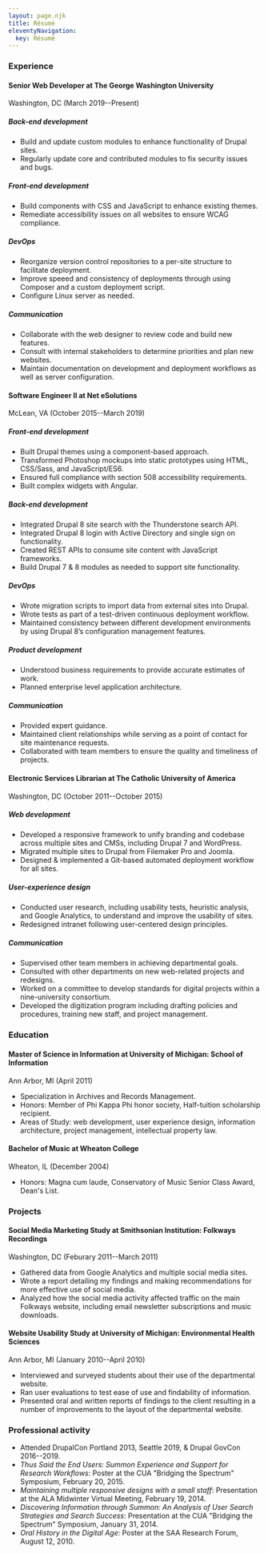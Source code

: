 ```yaml
---
layout: page.njk
title: Résumé
eleventyNavigation:
  key: Résumé
---
```


### Experience

#### Senior Web Developer at The George Washington University

Washington, DC (March 2019--Present)

##### Back-end development

- Build and update custom modules to enhance functionality of Drupal sites.
- Regularly update core and contributed modules to fix security issues and bugs.

##### Front-end development

- Build components with CSS and JavaScript to enhance existing themes.
- Remediate accessibility issues on all websites to ensure WCAG compliance.

##### DevOps

- Reorganize version control repositories to a per-site structure to facilitate deployment.
- Improve speeed and consistency of deployments through using Composer and a custom deployment script.
- Configure Linux server as needed.

##### Communication

- Collaborate with the web designer to review code and build new features. 
- Consult with internal stakeholders to determine priorities and plan new websites.
- Maintain documentation on development and deployment workflows as well as server configuration.

#### Software Engineer II at Net eSolutions

McLean, VA (October 2015--March 2019)

##### Front-end development

- Built Drupal themes using a component-based approach.
- Transformed Photoshop mockups into static prototypes using HTML, CSS/Sass, and JavaScript/ES6.
- Ensured full compliance with section 508 accessibility requirements.
- Built complex widgets with Angular.

##### Back-end development

- Integrated Drupal 8 site search with the Thunderstone search API.
- Integrated Drupal 8 login with Active Directory and single sign on functionality.
- Created REST APIs to consume site content with JavaScript frameworks.
- Build Drupal 7 & 8 modules as needed to support site functionality.

##### DevOps

- Wrote migration scripts to import data from external sites into Drupal.
- Wrote tests as part of a test-driven continuous deployment workflow.
- Maintained consistency between different development environments by using Drupal 8’s configuration management features.

##### Product development

- Understood business requirements to provide accurate estimates of work.
- Planned enterprise level application architecture.

##### Communication

- Provided expert guidance.
- Maintained client relationships while serving as a point of contact for site maintenance requests.
- Collaborated with team members to ensure the quality and timeliness of projects.

#### Electronic Services Librarian at The Catholic University of America

Washington, DC (October 2011--October 2015)

##### Web development

- Developed a responsive framework to unify branding and codebase across multiple sites and CMSs, including Drupal 7 and WordPress.
- Migrated multiple sites to Drupal from Filemaker Pro and Joomla.
- Designed & implemented a Git-based automated deployment workflow for all sites.

##### User-experience design

- Conducted user research, including usability tests, heuristic analysis, and Google Analytics, to understand and improve the usability of sites.
- Redesigned intranet following user-centered design principles.

##### Communication 

- Supervised other team members in achieving departmental goals.
- Consulted with other departments on new web-related projects and redesigns.
- Worked on a committee to develop standards for digital projects within a nine-university consortium.
- Developed the digitization program including drafting policies and procedures, training new staff, and project management.

### Education

#### Master of Science in Information at University of Michigan: School of Information

Ann Arbor, MI (April 2011)

- Specialization in Archives and Records Management.
- Honors: Member of Phi Kappa Phi honor society, Half-tuition scholarship recipient.
- Areas of Study: web development, user experience design, information architecture, project management, intellectual property law.

#### Bachelor of Music at Wheaton College

Wheaton, IL (December 2004)

- Honors: Magna cum laude, Conservatory of Music Senior Class Award, Dean's List.

### Projects

#### Social Media Marketing Study at Smithsonian Institution: Folkways Recordings

Washington, DC (Feburary 2011--March 2011)

- Gathered data from Google Analytics and multiple social media sites.
- Wrote a report detailing my findings and making recommendations for more effective use of social media.
- Analyzed how the social media activity affected traffic on the main Folkways website, including email newsletter subscriptions and music downloads.

#### Website Usability Study at University of Michigan: Environmental Health Sciences

Ann Arbor, MI (January 2010--April 2010)

- Interviewed and surveyed students about their use of the departmental website.
- Ran user evaluations to test ease of use and findability of information.
- Presented oral and written reports of findings to the client resulting in a number of improvements to the layout of the departmental website.

### Professional activity

- Attended DrupalCon Portland 2013, Seattle 2019, & Drupal GovCon 2016--2019.
- *Thus Said the End Users: Summon Experience and Support for Research Workflows*: Poster at the CUA "Bridging the Spectrum" Symposium, February 20, 2015.
- *Maintaining multiple responsive designs with a small staff*: Presentation at the ALA Midwinter Virtual Meeting, February 19, 2014.
- *Discovering Information through Summon: An Analysis of User Search Strategies and Search Success*: Presentation at the CUA "Bridging the Spectrum" Symposium, January 31, 2014.
- *Oral History in the Digital Age*: Poster at the SAA Research Forum, August 12, 2010.
